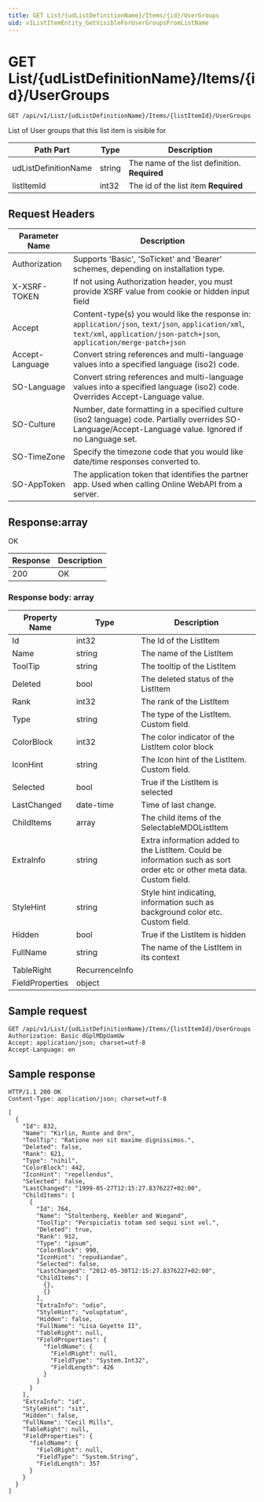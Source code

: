 ```yaml
---
title: GET List/{udListDefinitionName}/Items/{id}/UserGroups
uid: v1ListItemEntity_GetVisibleForUserGroupsFromListName
---
```


# GET List/{udListDefinitionName}/Items/{id}/UserGroups

```http
GET /api/v1/List/{udListDefinitionName}/Items/{listItemId}/UserGroups
```

List of User groups that this list item is visible for






| Path Part | Type | Description |
|-----------|------|-------------|
| udListDefinitionName | string | The name of the list definition. **Required** |
| listItemId | int32 | The id of the list item **Required** |



## Request Headers

| Parameter Name | Description |
|----------------|-------------|
| Authorization  | Supports 'Basic', 'SoTicket' and 'Bearer' schemes, depending on installation type. |
| X-XSRF-TOKEN   | If not using Authorization header, you must provide XSRF value from cookie or hidden input field |
| Accept         | Content-type(s) you would like the response in: `application/json`, `text/json`, `application/xml`, `text/xml`, `application/json-patch+json`, `application/merge-patch+json` |
| Accept-Language | Convert string references and multi-language values into a specified language (iso2) code. |
| SO-Language | Convert string references and multi-language values into a specified language (iso2) code. Overrides Accept-Language value. |
| SO-Culture | Number, date formatting in a specified culture (iso2 language) code. Partially overrides SO-Language/Accept-Language value. Ignored if no Language set. |
| SO-TimeZone | Specify the timezone code that you would like date/time responses converted to. |
| SO-AppToken | The application token that identifies the partner app. Used when calling Online WebAPI from a server. |


## Response:array

OK

| Response | Description |
|----------------|-------------|
| 200 | OK |

### Response body: array

| Property Name | Type |  Description |
|----------------|------|--------------|
| Id | int32 | The Id of the ListItem |
| Name | string | The name of the ListItem |
| ToolTip | string | The tooltip of the ListItem |
| Deleted | bool | The deleted status of the ListItem |
| Rank | int32 | The rank of the ListItem |
| Type | string | The type of the ListItem. Custom field. |
| ColorBlock | int32 | The color indicator of the ListItem color block |
| IconHint | string | The Icon hint of the ListItem. Custom field. |
| Selected | bool | True if the ListItem is selected |
| LastChanged | date-time | Time of last change. |
| ChildItems | array | The child items of the SelectableMDOListItem |
| ExtraInfo | string | Extra information added to the ListItem. Could be information such as sort order etc or other meta data. Custom field. |
| StyleHint | string | Style hint indicating, information such as background color etc. Custom field. |
| Hidden | bool | True if the ListItem is hidden |
| FullName | string | The name of the ListItem in its context |
| TableRight | RecurrenceInfo |  |
| FieldProperties | object |  |

## Sample request

```http!
GET /api/v1/List/{udListDefinitionName}/Items/{listItemId}/UserGroups
Authorization: Basic dGplMDpUamUw
Accept: application/json; charset=utf-8
Accept-Language: en
```

## Sample response

```http_
HTTP/1.1 200 OK
Content-Type: application/json; charset=utf-8

[
  {
    "Id": 832,
    "Name": "Kirlin, Runte and Orn",
    "ToolTip": "Ratione non sit maxime dignissimos.",
    "Deleted": false,
    "Rank": 621,
    "Type": "nihil",
    "ColorBlock": 442,
    "IconHint": "repellendus",
    "Selected": false,
    "LastChanged": "1999-05-27T12:15:27.8376227+02:00",
    "ChildItems": [
      {
        "Id": 764,
        "Name": "Stoltenberg, Keebler and Wiegand",
        "ToolTip": "Perspiciatis totam sed sequi sint vel.",
        "Deleted": true,
        "Rank": 912,
        "Type": "ipsum",
        "ColorBlock": 990,
        "IconHint": "repudiandae",
        "Selected": false,
        "LastChanged": "2012-05-30T12:15:27.8376227+02:00",
        "ChildItems": [
          {},
          {}
        ],
        "ExtraInfo": "odio",
        "StyleHint": "voluptatum",
        "Hidden": false,
        "FullName": "Lisa Goyette II",
        "TableRight": null,
        "FieldProperties": {
          "fieldName": {
            "FieldRight": null,
            "FieldType": "System.Int32",
            "FieldLength": 426
          }
        }
      }
    ],
    "ExtraInfo": "id",
    "StyleHint": "sit",
    "Hidden": false,
    "FullName": "Cecil Mills",
    "TableRight": null,
    "FieldProperties": {
      "fieldName": {
        "FieldRight": null,
        "FieldType": "System.String",
        "FieldLength": 357
      }
    }
  }
]
```
